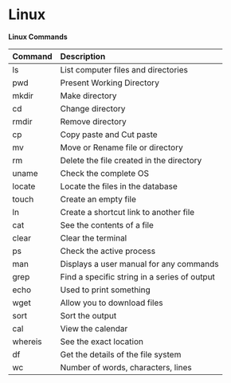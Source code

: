 # Linux
**Linux Commands**

Command | Description
:--- | :---
ls | List computer files and directories
pwd | Present Working Directory
mkdir | Make directory
cd | Change directory
rmdir | Remove directory
cp | Copy paste and Cut paste
mv | Move or Rename file or directory
rm | Delete the file created in the directory
uname | Check the complete OS
locate | Locate the files in the database
touch | Create an empty file
ln | Create a shortcut link to another file
cat | See the contents of a file
clear | Clear the terminal
ps | Check the active process
man | Displays a user manual for any commands
grep | Find a specific string in a series of output
echo | Used to print something
wget | Allow you to download files
sort | Sort the output
cal | View the calendar
whereis | See the exact location
df | Get the details of the file system
wc | Number of words, characters, lines

